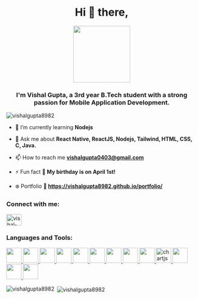 <h1 align="center">Hi 👋 there,</h1>

<div align="center">
  <img height="150" src="https://camo.githubusercontent.com/62da68eb62b1e5f175f7d1f0191dd89a653d7908feb22d37d4a0ab07365d6791/68747470733a2f2f6d656469612e67697068792e636f6d2f6d656469612f4d3967624264396e6244724f5475314d71782f67697068792e676966"  />
</div>


<h3 align="center">I'm Vishal Gupta, a 3rd year B.Tech student with a strong passion for Mobile Application Development.</h3>

<p align="left"> <img src="https://komarev.com/ghpvc/?username=vishalgupta8982&label=Profile%20views&color=0e75b6&style=flat" alt="vishalgupta8982" /> </p>

- 🌱 I’m currently learning **Nodejs**

- 💬 Ask me about **React Native, ReactJS, Nodejs, Tailwind, HTML, CSS, C, Java.**

- 📫 How to reach me **vishalgupta0403@gmail.com**

- ⚡ Fun fact **🎉 My birthday is on April 1st!**

- ❄️ Portfolio **🎯 https://vishalgupta8982.github.io/portfolio/**

<h3 align="left">Connect with me:</h3>
<p align="left">
<a href="https://linkedin.com/in/vishal-gupta-b027b422a" target="blank"><img align="center" src="https://raw.githubusercontent.com/rahuldkjain/github-profile-readme-generator/master/src/images/icons/Social/linked-in-alt.svg" alt="vishal-gupta-b027b422a" height="30" width="40" /></a>
</p>

<h3 align="left">Languages and Tools:</h3>
<p align="left">
   <a href="https://reactnative.dev/" target="_blank" rel="noreferrer">  
            <img src="https://cdn.jsdelivr.net/gh/devicons/devicon/icons/react/react-original.svg" width="40" height="40" />
          </a>
   <a href="https://reactjs.org/" target="_blank" rel="noreferrer">  
            <img src="https://cdn.jsdelivr.net/gh/devicons/devicon/icons/react/react-original-wordmark.svg" width="40" height="40" />
           </a>
  <a href="https://nodejs.org" target="_blank" rel="noreferrer">  
            <img src="https://cdn.jsdelivr.net/gh/devicons/devicon/icons/nodejs/nodejs-original.svg" width="40" height="40" />
           </a> 
  <a href="https://www.java.com" target="_blank" rel="noreferrer">  
            <img src="https://cdn.jsdelivr.net/gh/devicons/devicon/icons/java/java-original-wordmark.svg" width="40" height="40" />
           </a>
  <a href="https://developer.mozilla.org/en-US/docs/Web/JavaScript" target="_blank" rel="noreferrer"> 
            <img src="https://cdn.jsdelivr.net/gh/devicons/devicon/icons/javascript/javascript-original.svg" width="40" height="40" />
           </a>  
    <a href="https://redux.js.org" target="_blank" rel="noreferrer">  
            <img src="https://cdn.jsdelivr.net/gh/devicons/devicon/icons/redux/redux-original.svg" width="40" height="40" />
           </a>
   <a href="https://tailwindcss.com/" target="_blank" rel="noreferrer">  
            <img src="[www.vectorlogo.zone/logos/tailwindcss/tailwindcss-icon.svg](https://upload.wikimedia.org/wikipedia/commons/thumb/d/d5/Tailwind_CSS_Logo.svg/320px-Tailwind_CSS_Logo.svg.png)"  width="40" height="40"/>
           </a> 
  <a href="https://www.mongodb.com/" target="_blank" rel="noreferrer">  
            <img src="https://cdn.jsdelivr.net/gh/devicons/devicon/icons/mongodb/mongodb-plain-wordmark.svg" width="40" height="40" />
           </a> 
  <a href="https://www.cprogramming.com/" target="_blank" rel="noreferrer"> 
            <img src="https://cdn.jsdelivr.net/gh/devicons/devicon/icons/c/c-original.svg" width="40" height="40" />
           </a> <a href="https://www.chartjs.org" target="_blank" rel="noreferrer"> 
             <img src="https://www.chartjs.org/media/logo-title.svg" alt="chartjs" width="40" height="40"/> </a> <a href="https://www.w3schools.com/css/" target="_blank" rel="noreferrer"> 
            <img src="https://cdn.jsdelivr.net/gh/devicons/devicon/icons/css3/css3-original.svg" width="40" height="40"  />
           </a><a href="https://git-scm.com/" target="_blank" rel="noreferrer">
            <img src="https://cdn.jsdelivr.net/gh/devicons/devicon/icons/git/git-plain-wordmark.svg" width="40" height="40" />
           </a> <a href="https://www.w3.org/html/" target="_blank" rel="noreferrer">  
            <img src="https://cdn.jsdelivr.net/gh/devicons/devicon/icons/html5/html5-plain-wordmark.svg" width="40" height="40" />
           </a>      </p>

<p><img align="left" src="https://github-readme-stats.vercel.app/api/top-langs?username=vishalgupta8982&show_icons=true&locale=en&layout=compact" alt="vishalgupta8982" /></p>

<p>&nbsp;<img align="center" src="https://github-readme-stats.vercel.app/api?username=vishalgupta8982&show_icons=true&locale=en" alt="vishalgupta8982" /></p>

